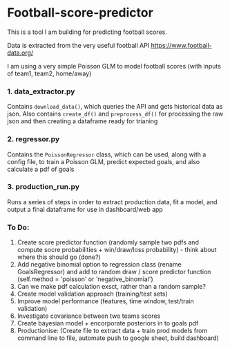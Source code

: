 # Football-score-predictor

This is a tool I am building for predicting football scores. 

Data is extracted from the very useful football API https://www.football-data.org/

I am using a very simple Poisson GLM to model football scores (with inputs of team1, team2, home/away)

### 1. data_extractor.py

Contains `download_data()`, which queries the API and gets historical data as json. Also contains `create_df()` and `preprocess_df()` for  processing the raw json and then creating a dataframe ready for trianing


### 2. regressor.py

Contains the `PoissonRegressor` class, which can be used, along with a config file, to train a Poisson GLM, predict expected goals, and also calculate a pdf of goals


### 3. production_run.py
Runs a series of steps in order to extract production data, fit a model, and output a final dataframe for use in dashboard/web app


### To Do:

1. Create score predictor function (randomly sample two pdfs and compute socre probabilities + win/draw/loss probability) - think about where this should go (done?)
2. Add negative binomial option to regression class (rename GoalsRegressor) and add to random draw / score predictor function (self.method = 'poisson' or 'negative_binomial') 
3. Can we make pdf calculation exsct, rather than a random sample?
4. Create model validation approach (training/test sets)
5. Improve model performance (features, time window, test/train validation)
6. Investigate covariance between two teams scores
7. Create bayesian model + encorporate posteriors in to goals pdf
8. Productionise: (Create file to extract data + train prod models from command line to file, automate push to google sheet, build dashboard)
